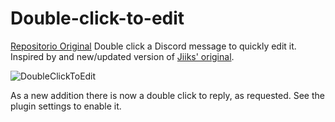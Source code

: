 # Double-click-to-edit
[Repositorio Original](https://github.com/Farcrada/DiscordPlugins/blob/435059b2dc7eda44eb4fcc7194a695c48590eacb/Double-click-to-edit/README.md)
Double click a Discord message to quickly edit it. Inspired by and new/updated version of [Jiiks' original](https://github.com/Jiiks/BetterDiscordApp/blob/master/Plugins/dblClickEdit.plugin.js).

![DoubleClickToEdit](https://user-images.githubusercontent.com/8385001/124384137-7bdedf00-dcbf-11eb-83a0-da038d392c7e.gif)

As a new addition there is now a double click to reply, as requested. See the plugin settings to enable it.